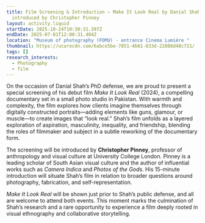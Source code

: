 ```yaml
---
title: Film Screening & Introduction – Make It Look Real by Danial Shah,
  introduced by Christopher Pinney
layout: activity.liquid
startDate: 2025-10-24T10:30:31.397Z
endDate: 2025-07-01T12:00:31.404Z
location: "Museum of photography (FOMU) - entrance Cinema Lumière "
thumbnail: https://ucarecdn.com/6abce5be-7851-4b61-833d-22888d48c721/
tags: []
research_interests:
  - Photography
  - film
---
```

On the occasion of Danial Shah’s PhD defense, we are proud to present a special screening of his debut film *Make It Look Real* (2024), a compelling documentary set in a small photo studio in Pakistan. With warmth and complexity, the film explores how clients imagine themselves through digitally constructed portraits—adding elements like guns, glamour, or muscle—to create images that “look real.” Shah’s film unfolds as a layered exploration of aspiration, masculinity, inequality, and friendship, blending the roles of filmmaker and subject in a subtle reworking of the documentary form.

The screening will be introduced by **Christopher Pinney**, professor of anthropology and visual culture at University College London. Pinney is a leading scholar of South Asian visual culture and the author of influential works such as *Camera Indica* and *Photos of the Gods*. His 15-minute introduction will situate Shah’s film in relation to broader questions around photography, fabrication, and self-representation.

*Make It Look Real* will be shown just prior to Shah’s public defense, and all are welcome to attend both events. This moment marks the culmination of Shah’s research and a rare opportunity to experience a film deeply rooted in visual ethnography and collaborative storytelling.